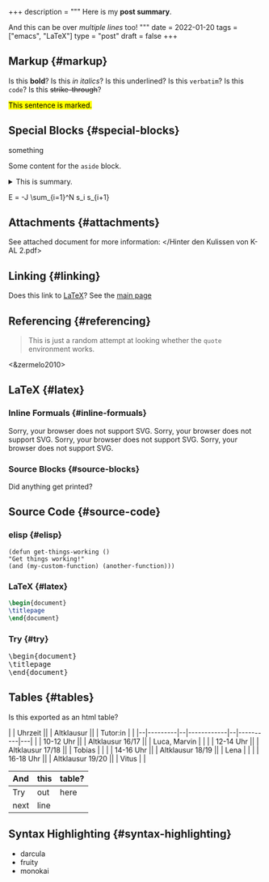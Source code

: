 +++
description = """
  Here is my **post summary**.

  And this can be over _multiple lines_ too!
  """
date = 2022-01-20
tags = ["emacs", "LaTeX"]
type = "post"
draft = false
+++

## Markup {#markup}

Is this **bold**?
Is this _in italics_?
Is this <span class="underline">underlined</span>?
Is this `verbatim`?
Is this `code`?
Is this ~~strike-through~~?

<mark>This sentence is marked.</mark>


## Special Blocks {#special-blocks}

<div class="BLOCKTAG">

something

</div>

<aside>

Some content for the `aside` block.

</aside>

<details>
<summary>This is summary.</summary>
<div class="details">

Here are the details.
</div>
</details>

<script type="text/tikz">
  \begin{tikzpicture}
\draw (0,0) circle (1in);
\end{tikzpicture}
</script>

<div class="katex">

E = -J \sum\_{i=1}^N s\_i s\_{i+1}

</div>


## Attachments {#attachments}

See attached document for more information: </Hinter den Kulissen von K-AL 2.pdf>


## Linking {#linking}

Does this link to [LaTeX](#latex)?
See the [main page](http://localhost:1313/)


## Referencing {#referencing}

> This is just a random attempt at looking whether the `quote` environment works.

<&zermelo2010>


## LaTeX {#latex}


### Inline Formuals {#inline-formuals}

<object type="image/svg+xml" data="file:///home/vitus/Schreibtisch/hugo/imgs/example_1305c7e5d25a7547d11b2c66ad2bbb9b08e42e4f.svg" class="org-svg">
Sorry, your browser does not support SVG.</object>
<object type="image/svg+xml" data="file:///home/vitus/Schreibtisch/hugo/imgs/example_bd90d936541c6d8adddf0709ed79c17ea2dc5be9.svg" class="org-svg">
Sorry, your browser does not support SVG.</object>
<object type="image/svg+xml" data="file:///home/vitus/Schreibtisch/hugo/imgs/example_fb891be1504b6682adbe8388482fcc9a420fc8a7.svg" class="org-svg">
Sorry, your browser does not support SVG.</object>
<object type="image/svg+xml" data="file:///home/vitus/Schreibtisch/hugo/imgs/example_1b8aa0e63af76143da3313712766b0df2141fdc2.svg" class="org-svg">
Sorry, your browser does not support SVG.</object>


### Source Blocks {#source-blocks}

Did anything get printed?


## Source Code {#source-code}


### elisp {#elisp}

```elisp
(defun get-things-working ()
"Get things working!"
(and (my-custom-function) (another-function)))
```


### LaTeX {#latex}

```LaTeX
\begin{document}
\titlepage
\end{document}
```


### Try {#try}

<pre>
\begin{document}
\titlepage
\end{document}
</pre>


## Tables {#tables}

Is this exported as an html table?

|  | Uhrzeit ||  | Altklausur ||  | Tutor:in |   |
|--|---------|--|------------|--|----------|---|
|  | 10-12 Uhr ||  | Altklausur 16/17 ||  | Luca, Marvin |   |
|  | 12-14 Uhr ||  | Altklausur 17/18 ||  | Tobias |   |
|  | 14-16 Uhr ||  | Altklausur 18/19 ||  | Lena |   |
|  | 16-18 Uhr ||  | Altklausur 19/20 ||  | Vitus |   |

| And  | this | table? |
|------|------|--------|
| Try  | out  | here   |
| next | line |        |


## Syntax Highlighting {#syntax-highlighting}

-   darcula
-   fruity
-   monokai
